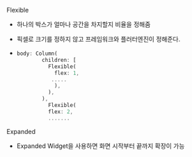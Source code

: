 



Flexible

- 하나의 박스가 얼마나 공간을 차지할지 비율을 정해줌

- 픽셀로 크기를 정하지 않고 프레임워크와 플러터엔진이 정해준다.

- ```dart
  body: Column(
          children: [
            Flexible(
              flex: 1,
             .....
              ),
            ),
          ),
            Flexible(
            flex: 2,
            .......
  ```



Expanded

- Expanded Widget을 사용하면 화면 시작부터 끝까지 확장이 가능